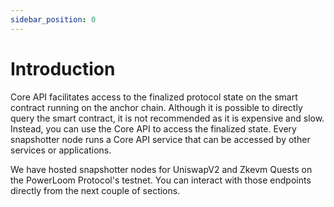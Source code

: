 ```yaml
---
sidebar_position: 0
---
```


# Introduction

Core API facilitates access to the finalized protocol state on the smart contract running on the anchor chain. Although it is possible to directly query the smart contract, it is not recommended as it is expensive and slow. Instead, you can use the Core API to access the finalized state. Every snapshotter node runs a Core API service that can be accessed by other services or applications.

We have hosted snapshotter nodes for UniswapV2 and Zkevm Quests on the PowerLoom Protocol's testnet. You can interact with those endpoints directly from the next couple of sections.